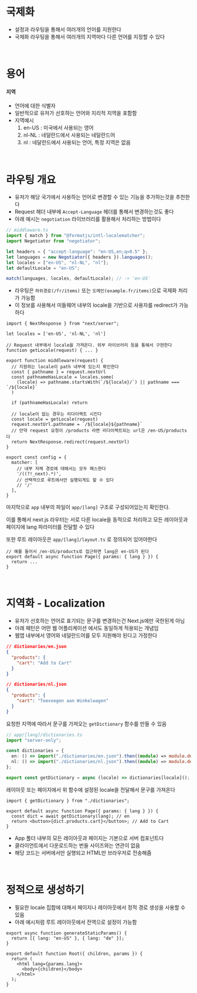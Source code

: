 # 국제화

- 설정과 라우팅을 통해서 여러개의 언어를 지원한다
- 국제화 라우팅을 통해서 여러개의 지역마다 다른 언어를 지정할 수 있다

<br/>

# 용어

#### 지역

- 언어에 대한 식별자
- 일반적으로 유저가 선호하는 언어와 지리적 지역을 포함함
- 지역예시
  1. en-US : 미국에서 사용되는 영어
  2. nl-NL : 네덜란드에서 사용되는 네덜란드어
  3. nl : 네달란드에서 사용되는 언어, 특정 지역은 없음

<br/>

# 라우팅 개요

- 유저가 해당 국가에서 사용하는 언어로 변경할 수 있는 기능을 추가하는것을 추천한다
- Request 헤더 내부에 `Accept-Language` 헤더를 통해서 변경하는것도 좋다
- 아래 예시는 `negotiation` 라이브러리를 활용해서 처리하는 방법이다

```ts
// middleware.ts
import { match } from "@formatjs/intl-localematcher";
import Negotiator from "negotiator";

let headers = { "accept-language": "en-US,en;q=0.5" };
let languages = new Negotiator({ headers }).languages();
let locales = ["en-US", "nl-NL", "nl"];
let defaultLocale = "en-US";

match(languages, locales, defaultLocale); // -> 'en-US'
```

- 라우팅은 `하위경로(/fr/items)` 또는 `도메인(example.fr/items)`으로 국제화 처리가 가능함
- 이 정보를 사용해서 미들웨어 내부의 locale을 기반으로 사용자를 redirect가 가능하다

```tsx
import { NextResponse } from "next/server";

let locales = ['en-US', 'nl-NL', 'nl']

// Request 내부에서 locale을 가져온다. 외부 라이브러리 등을 통해서 구현한다
function getLocale(request) { ... }

export function middleware(request) {
  // 지원하는 locale이 path 내부에 있는지 확인한다
  const { pathname } = request.nextUrl
  const pathnameHasLocale = locales.some(
    (locale) => pathname.startsWith(`/${locale}/`) || pathname === `/${locale}`
  )

  if (pathnameHasLocale) return

  // locale이 없는 경우는 리다이렉트 시킨다
  const locale = getLocale(request)
  request.nextUrl.pathname = `/${locale}${pathname}`
  // 만약 request 요청이 /products 라면 리다이렉트되는 url은 /en-US/products다
  return NextResponse.redirect(request.nextUrl)
}

export const config = {
  matcher: [
    // 내부 자체 경로에 대해서는 모두 패스한다
    '/((?!_next).*)',
    // 선택적으로 루트에서만 실행되게도 할 수 있다
    // '/'
  ],
}
```

마지막으로 `app` 내부의 파일이 `app/[lang]` 구조로 구성되어있는지 확인한다.

이를 통해서 next.js 라우터는 서로 다른 locale을 동적으로 처리하고 모든 레이아웃과 페이지에 lang 파라미터를 전달할 수 있다

또한 루트 레이아웃은 `app/[lang]/layout.ts` 로 정의되어 있어야한다

```tsx
// 예를 들어서 /en-US/products로 접근하면 lang은 en-US가 된다
export default async function Page({ params: { lang } }) {
  return ...
}
```

<br/>

# 지역화 - Localization

- 유저가 선호하는 언어로 표기되는 문구를 변경하는건 Next.js에만 국한된게 아님
- 아래 패턴은 어떤 웹 어플리케이션 에서도 동일하게 적용되는 개념임
- 웹앱 내부에서 영어와 네덜란드어를 모두 지원해야 된다고 가정한다

```json
// dictionaries/en.json
{
  "products": {
    "cart": "Add to Cart"
  }
}
```

```json
// dictionaries/nl.json
{
  "products": {
    "cart": "Toevoegen aan Winkelwagen"
  }
}
```

요청한 지역에 따라서 문구를 가져오는 `getDictionary` 함수를 만들 수 있음

```ts
// app/[lang]/dictionaries.ts
import "server-only";

const dictionaries = {
  en: () => import("./dictionaries/en.json").then((module) => module.default),
  nl: () => import("./dictionaries/nl.json").then((module) => module.default),
};

export const getDictionary = async (locale) => dictionaries[locale]();
```

레이아웃 또는 페이지에서 위 함수에 설정된 locale을 전달해서 문구를 가져온다

```tsx
import { getDictionary } from "./dictionaries";

export default async function Page({ params: { lang } }) {
  const dict = await getDictionary(lang); // en
  return <button>{dict.products.cart}</button>; // Add to Cart
}
```

- App 폴더 내부의 모든 레이아웃과 페이지는 기본으로 서버 컴포넌트다
- 클라이언트에서 다운로드하는 번들 사이즈와는 연관이 없음
- 해당 코드는 서버에서만 실행되고 HTML만 브라우저로 전송해줌

<br/>

# 정적으로 생성하기

- 필요한 locale 집합에 대해서 페이지나 레이아웃에서 정적 경로 생성을 사용할 수 있음
- 아래 예시처럼 루트 레이아웃에서 전역으로 설정이 가능함

```tsx
export async function generateStaticParams() {
  return [{ lang: "en-US" }, { lang: "de" }];
}

export default function Root({ children, params }) {
  return (
    <html lang={params.lang}>
      <body>{children}</body>
    </html>
  );
}
```
